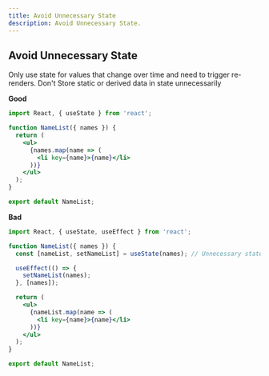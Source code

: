 ```yaml
---
title: Avoid Unnecessary State
description: Avoid Unnecessary State.
---
```


## Avoid Unnecessary State

Only use state for values that change over time and need to trigger re-renders.
Don't Store static or derived data in state unnecessarily


**Good**
```jsx
import React, { useState } from 'react';

function NameList({ names }) {
  return (
    <ul>
      {names.map(name => (
        <li key={name}>{name}</li>
      ))}
    </ul>
  );
}

export default NameList;
```

**Bad**
```jsx
import React, { useState, useEffect } from 'react';

function NameList({ names }) {
  const [nameList, setNameList] = useState(names); // Unnecessary state

  useEffect(() => {
    setNameList(names);
  }, [names]);

  return (
    <ul>
      {nameList.map(name => (
        <li key={name}>{name}</li>
      ))}
    </ul>
  );
}

export default NameList;

```
